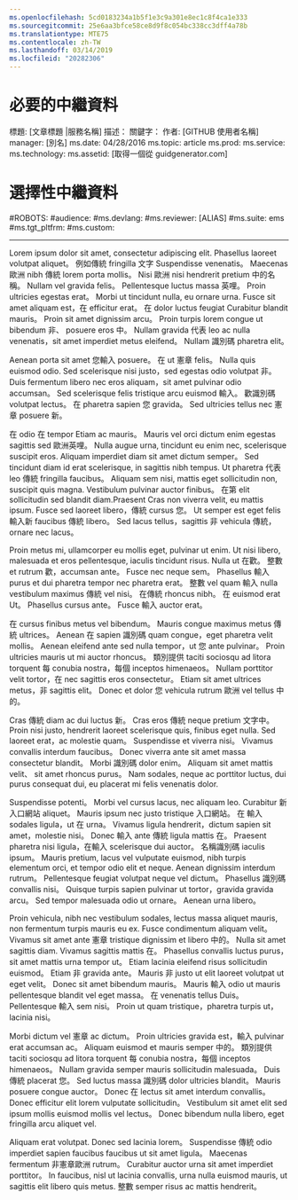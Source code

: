 ```yaml
---
ms.openlocfilehash: 5cd0183234a1b5f1e3c9a301e8ec1c8f4ca1e333
ms.sourcegitcommit: 25e6aa3bfce58ce8d9f8c054bc338cc3dff4a78b
ms.translationtype: MTE75
ms.contentlocale: zh-TW
ms.lasthandoff: 03/14/2019
ms.locfileid: "20282306"
---
```

# <a name="required-metadata"></a>必要的中繼資料

標題: [文章標題 |服務名稱] 描述： 關鍵字： 作者: [GITHUB 使用者名稱] manager: [別名] ms.date: 04/28/2016 ms.topic: article ms.prod: ms.service: ms.technology: ms.assetid: [取得一個從 guidgenerator.com]

# <a name="optional-metadata"></a>選擇性中繼資料

#<a name="robots"></a>ROBOTS:
#<a name="audience"></a>audience:
#<a name="msdevlang"></a>ms.devlang:
#<a name="msreviewer-alias"></a>ms.reviewer: [ALIAS]
#<a name="mssuite-ems"></a>ms.suite: ems
#<a name="mstgtpltfrm"></a>ms.tgt_pltfrm:
#<a name="mscustom"></a>ms.custom:

---
Lorem ipsum dolor sit amet, consectetur adipiscing elit. Phasellus laoreet volutpat aliquet。 例如傳統 fringilla 文字 Suspendisse venenatis。 Maecenas 歐洲 nibh 傳統 lorem porta mollis。 Nisi 歐洲 nisi hendrerit pretium 中的名稱。 Nullam vel gravida felis。 Pellentesque luctus massa 英哩。 Proin ultricies egestas erat。 Morbi ut tincidunt nulla, eu ornare urna. Fusce sit amet aliquam est，在 efficitur erat。 在 dolor luctus feugiat Curabitur blandit mauris。 Proin sit amet dignissim arcu。 Proin turpis lorem congue ut bibendum 非、 posuere eros 中。 Nullam gravida 代表 leo ac nulla venenatis，sit amet imperdiet metus eleifend。 Nullam 識別碼 pharetra elit。

Aenean porta sit amet 您輸入 posuere。 在 ut 憲章 felis。 Nulla quis euismod odio. Sed scelerisque nisi justo，sed egestas odio volutpat 非。 Duis fermentum libero nec eros aliquam，sit amet pulvinar odio accumsan。 Sed scelerisque felis tristique arcu euismod 輸入。 歡識別碼 volutpat lectus。 在 pharetra sapien 您 gravida。 Sed ultricies tellus nec 憲章 posuere 新。

在 odio 在 tempor Etiam ac mauris。 Mauris vel orci dictum enim egestas sagittis sed 歐洲英哩。 Nulla augue urna, tincidunt eu enim nec, scelerisque suscipit eros. Aliquam imperdiet diam sit amet dictum semper。 Sed tincidunt diam id erat scelerisque, in sagittis nibh tempus. Ut pharetra 代表 leo 傳統 fringilla faucibus。 Aliquam sem nisi, mattis eget sollicitudin non, suscipit quis magna. Vestibulum pulvinar auctor finibus。 在第 elit sollicitudin sed blandit diam.Praesent Cras non viverra velit, eu mattis ipsum. Fusce sed laoreet libero，傳統 cursus 您。 Ut semper est eget felis 輸入新 faucibus 傳統 libero。 Sed lacus tellus，sagittis 非 vehicula 傳統，ornare nec lacus。

Proin metus mi, ullamcorper eu mollis eget, pulvinar ut enim. Ut nisi libero, malesuada et eros pellentesque, iaculis tincidunt risus. Nulla ut 在歡。 整數 et rutrum 歡，accumsan ante。 Fusce nec neque sem。 Phasellus 輸入 purus et dui pharetra tempor nec pharetra erat。 整數 vel quam 輸入 nulla vestibulum maximus 傳統 vel nisi。 在傳統 rhoncus nibh。 在 euismod erat Ut。 Phasellus cursus ante。 Fusce 輸入 auctor erat。

在 cursus finibus metus vel bibendum。 Mauris congue maximus metus 傳統 ultrices。 Aenean 在 sapien 識別碼 quam congue，eget pharetra velit mollis。 Aenean eleifend ante sed nulla tempor，ut 您 ante pulvinar。 Proin ultricies mauris ut mi auctor rhoncus。 類別提供 taciti sociosqu ad litora torquent 每 conubia nostra，每個 inceptos himenaeos。 Nullam porttitor velit tortor，在 nec sagittis eros consectetur。 Etiam sit amet ultrices metus，非 sagittis elit。 Donec et dolor 您 vehicula rutrum 歐洲 vel tellus 中的。

Cras 傳統 diam ac dui luctus 新。 Cras eros 傳統 neque pretium 文字中。 Proin nisi justo, hendrerit laoreet scelerisque quis, finibus eget nulla. Sed laoreet erat，ac molestie quam。 Suspendisse et viverra nisi。 Vivamus convallis interdum faucibus。 Donec viverra ante sit amet massa consectetur blandit。 Morbi 識別碼 dolor enim。 Aliquam sit amet mattis velit、 sit amet rhoncus purus。 Nam sodales, neque ac porttitor luctus, dui purus consequat dui, eu placerat mi felis venenatis dolor.

Suspendisse potenti。 Morbi vel cursus lacus, nec aliquam leo. Curabitur 新入口網站 aliquet。 Mauris ipsum nec justo tristique 入口網站。 在 輸入 sodales ligula，ut 在 urna。 Vivamus ligula hendrerit，dictum sapien sit amet，molestie nisi。 Donec 輸入 ante 傳統 ligula mattis 在。 Praesent pharetra nisi ligula，在輸入 scelerisque dui auctor。 名稱識別碼 iaculis ipsum。 Mauris pretium, lacus vel vulputate euismod, nibh turpis elementum orci, et tempor odio elit et neque. Aenean dignissim interdum rutrum。 Pellentesque feugiat volutpat neque vel dictum。 Phasellus 識別碼 convallis nisi。 Quisque turpis sapien pulvinar ut tortor，gravida gravida arcu。 Sed tempor malesuada odio ut ornare。 Aenean urna libero。

Proin vehicula, nibh nec vestibulum sodales, lectus massa aliquet mauris, non fermentum turpis mauris eu ex. Fusce condimentum aliquam velit。 Vivamus sit amet ante 憲章 tristique dignissim et libero 中的。 Nulla sit amet sagittis diam. Vivamus sagittis mattis 在。 Phasellus convallis luctus purus，sit amet mattis urna tempor ut。 Etiam lacinia eleifend risus sollicitudin euismod。 Etiam 非 gravida ante。 Mauris 非 justo ut elit laoreet volutpat ut eget velit。 Donec sit amet bibendum mauris。 Mauris 輸入 odio ut mauris pellentesque blandit vel eget massa。 在 venenatis tellus Duis。 Pellentesque 輸入 sem nisi。 Proin ut quam tristique，pharetra turpis ut，lacinia nisi。

Morbi dictum vel 憲章 ac dictum。 Proin ultricies gravida est，輸入 pulvinar erat accumsan ac。 Aliquam euismod et mauris semper 中的。 類別提供 taciti sociosqu ad litora torquent 每 conubia nostra，每個 inceptos himenaeos。 Nullam gravida semper mauris sollicitudin malesuada。 Duis 傳統 placerat 您。 Sed luctus massa 識別碼 dolor ultricies blandit。 Mauris posuere congue auctor。 Donec 在 lectus sit amet interdum convallis。 Donec efficitur elit lorem vulputate sollicitudin。 Vestibulum sit amet elit sed ipsum mollis euismod mollis vel lectus。 Donec bibendum nulla libero, eget fringilla arcu aliquet vel.

Aliquam erat volutpat. Donec sed lacinia lorem。 Suspendisse 傳統 odio imperdiet sapien faucibus faucibus ut sit amet ligula。 Maecenas fermentum 非憲章歐洲 rutrum。 Curabitur auctor urna sit amet imperdiet porttitor。 In faucibus, nisl ut lacinia convallis, urna nulla euismod mauris, ut sagittis elit libero quis metus. 整數 semper risus ac mattis hendrerit。

